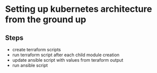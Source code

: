 # Setting up kubernetes architecture from the ground up

## Steps
- create terraform scripts
- run terraform script after each child module creation
- update ansible script with values from teraform output
- run ansible script